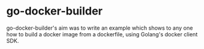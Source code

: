 go-docker-builder
=======

go-docker-builder's aim was to write an example which shows to any one how to build a docker image from a dockerfile, using Golang's docker client SDK.

